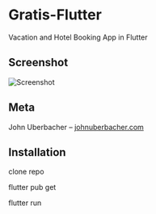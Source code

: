 # Gratis-Flutter
 Vacation and Hotel Booking App in Flutter

## Screenshot

![Screenshot](https://i.imgur.com/fsX464Z.jpg)

## Meta

John Uberbacher – [johnuberbacher.com](https://johnuberbacher.com)

## Installation

clone repo

flutter pub get

flutter run
